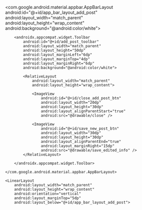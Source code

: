 <?xml version="1.0" encoding="utf-8"?>
<RelativeLayout xmlns:android="http://schemas.android.com/apk/res/android"
    xmlns:app="http://schemas.android.com/apk/res-auto"
    xmlns:tools="http://schemas.android.com/tools"
    android:layout_width="match_parent"
    android:layout_height="match_parent"
    tools:context=".AddPostActivity">
    <com.google.android.material.appbar.AppBarLayout
        android:id="@+id/app_bar_layout_add_post"
        android:layout_width="match_parent"
        android:layout_height="wrap_content"
        android:background="@android:color/white">

        <androidx.appcompat.widget.Toolbar
            android:id="@+id/add_post_toolbar"
            android:layout_width="match_parent"
            android:layout_height="50dp"
            android:layout_marginLeft="6dp"
            android:layout_marginTop="4dp"
            android:layout_marginRight="6dp"
            android:background="@android:color/white">

            <RelativeLayout
                android:layout_width="match_parent"
                android:layout_height="wrap_content">

                <ImageView
                    android:id="@+id/close_add_post_btn"
                    android:layout_width="20dp"
                    android:layout_height="30dp"
                    android:layout_alignParentStart="true"
                    android:src="@drawable/close" />

                <ImageView
                    android:id="@+id/save_new_post_btn"
                    android:layout_width="30dp"
                    android:layout_height="30dp"
                    android:layout_alignParentEnd="true"
                    android:layout_marginRight="15dp"
                    android:src="@drawable/save_edited_info" />
            </RelativeLayout>

        </androidx.appcompat.widget.Toolbar>

    </com.google.android.material.appbar.AppBarLayout>

    <LinearLayout
        android:layout_width="match_parent"
        android:layout_height="wrap_content"
        android:orientation="vertical"
        android:layout_marginTop="5dp"
        android:layout_below="@+id/app_bar_layout_add_post">
<ImageView
    android:id="@+id/image_post"
    android:layout_width="match_parent"
    android:layout_height="270dp"
    android:scaleType="centerCrop"
    android:src="@drawable/add_image_icon"
    />
        <EditText
            android:id="@+id/description_post"
    android:layout_width="match_parent"
    android:layout_height="wrap_content"
            android:layout_margin="5dp"
            android:maxLines="6"
   android:hint="@string/say_something_about_your_post"
    />
    </LinearLayout>


</RelativeLayout>
